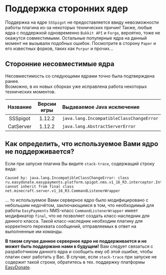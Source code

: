 # Поддержка сторонних ядер
Поддержка на ядре `SSSpigot` не предоставляется ввиду невозможности работы плагина из-за некоторых технических причин! 
Также, любые ядра с поддержкой одновременно `Bukkit API` и `Forge`, вероятно, тоже не окажутся совместимыми. 
Остальные популярные ядра на данный момент не вызывали подобных ошибок. 
Посмотрите в сторону `Paper` и его известных форков, таких как `Purpur` и прочих...

## Сторонние несовместимые ядра
Несовместимость со следующими ядрами точно была подтверждена ранее.<br>
Возможно, в их новых сборках уже исправлена работа некоторых технических моментов.

| Название  | Версии игры | Выдаваемое Java исключение               |
|:---------:|:-----------:|:-----------------------------------------|
| SSSpigot  |   1.12.2    | `java.lang.IncompatibleClassChangeError` |
| CatServer |   1.12.2    | `java.lang.AbstractServerError`          |

## Как определить, что используемое Вами ядро не поддерживается?
Если при запуске плагина Вы видите `stack-trace`, содержащий строку вида:
```
Caused by: java.lang.IncompatibleClassChangeError: class 
ru.easydonate.easypayments.platform.spigot.nms.v1_16_R3.interceptor.InterceptedCommandListenerWrapper 
cannot inherit from final class net.minecraft.server.v1_16_R3.CommandListenerWrapper
```
... то используемое Вами серверное ядро было модифицировано с небольшим недочётом, заключающимся в том,
что необходимый для работы `EasyPayments` NMS-класс `CommandListenerWrapper` имеет модификатор `final`,
что не позволяет создать класс-наследник для данного класса. Такой класс-наследник необходим плагину
для корректного перехвата сообщений, отправляемых в ответ на выполненные им команды.

**В таком случае данное серверное ядро не поддерживается и не может быть поддержано нами в будущем!** 
Вам следует связаться с разработчиком данного ядра и сообщить ему об этой ошибке, чтобы плагин смог работать у Вас. 
В случае, если `stack-trace` при запуске не содержит такой строки, обратитесь в тех. поддержку платформы [EasyDonate](https://easydonate.ru).
